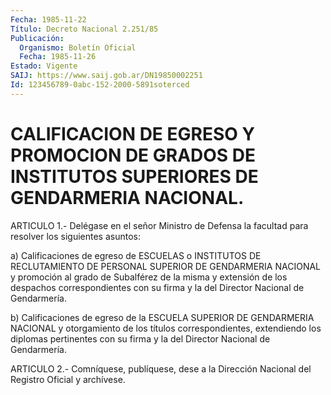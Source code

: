 ```yaml
---
Fecha: 1985-11-22
Título: Decreto Nacional 2.251/85
Publicación:
  Organismo: Boletín Oficial
  Fecha: 1985-11-26
Estado: Vigente
SAIJ: https://www.saij.gob.ar/DN19850002251
Id: 123456789-0abc-152-2000-5891soterced
---
```

# CALIFICACION DE EGRESO Y PROMOCION DE GRADOS DE INSTITUTOS SUPERIORES DE GENDARMERIA NACIONAL.

<a id="1"></a>
ARTICULO  1.-  Delégase en el señor Ministro de Defensa la facultad para resolver los siguientes asuntos:

a) Calificaciones de egreso de ESCUELAS o INSTITUTOS DE RECLUTAMIENTO  DE  PERSONAL  SUPERIOR  DE  GENDARMERIA  NACIONAL  y promoción al grado  de  Subalférez  de  la misma y extensión de los despachos correspondientes con su firma y  la del Director Nacional de Gendarmería.

b) Calificaciones de egreso de la ESCUELA SUPERIOR  DE  GENDARMERIA NACIONAL    y    otorgamiento   de  los  títulos  correspondientes, extendiendo  los  diplomas  pertinentes  con  su  firma  y  la  del Director Nacional de Gendarmería.

<a id="2"></a>
ARTICULO  2.-  Comníquese, publíquese, dese a la Dirección Nacional del Registro Oficial y archívese.